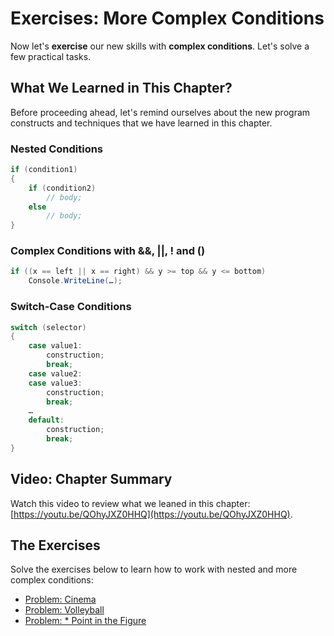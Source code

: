 # Exercises: More Complex Conditions

Now let's **exercise** our new skills with **complex conditions**. Let's solve a few practical tasks.

## What We Learned in This Chapter?

Before proceeding ahead, let's remind ourselves about the new program constructs and techniques that we have learned in this chapter.

### Nested Conditions

```csharp
if (condition1)
{
    if (condition2)
        // body; 
    else
        // body;
}
```

### Complex Conditions with &&, \|\|, ! and \(\)

```csharp
if ((x == left || x == right) && y >= top && y <= bottom)
    Console.WriteLine(…);
```

### Switch-Case Conditions

```csharp
switch (selector)
{
    case value1:
        construction;
        break;
    case value2:
    case value3:
        construction;
        break;
    …
    default:
        construction;
        break;
}
```

## Video: Chapter Summary

Watch this video to review what we leaned in this chapter: [https://youtu.be/QOhyJXZ0HHQ](https://youtu.be/QOhyJXZ0HHQ).

## The Exercises

Solve the exercises below to learn how to work with nested and more complex conditions:

* [Problem: Cinema](/Content/Chapter-4-1-complex-conditions/exercises-complex-conditions/volleyball/problem-cinema.md)
* [Problem: Volleyball](/Content/Chapter-4-1-complex-conditions/exercises-complex-conditions/volleyball/volleyball.md)
* [Problem: \* Point in the Figure](/Content/Chapter-4-1-complex-conditions/exercises-complex-conditions/point-in-the-figure/point-in-the-figure.md)



